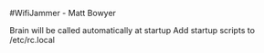 #WifiJammer - Matt Bowyer

Brain will be called automatically at startup
Add startup scripts to /etc/rc.local
